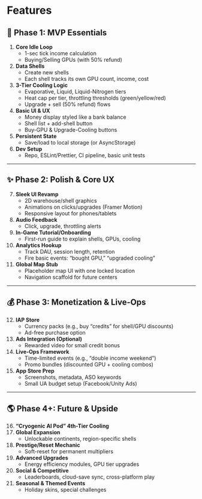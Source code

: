 # Features

## 🚀 Phase 1: MVP Essentials
1. **Core Idle Loop**
   - 1-sec tick income calculation  
   - Buying/Selling GPUs (with 50% refund)
2. **Data Shells**
   - Create new shells  
   - Each shell tracks its own GPU count, income, cost
3. **3-Tier Cooling Logic**
   - Evaporative, Liquid, Liquid-Nitrogen tiers  
   - Heat cap per tier, throttling thresholds (green/yellow/red)  
   - Upgrade + sell (50% refund) flows
4. **Basic UI & UX**
   - Money display styled like a bank balance  
   - Shell list + add-shell button  
   - Buy-GPU & Upgrade-Cooling buttons
5. **Persistent State**
   - Save/load to local storage (or AsyncStorage)
6. **Dev Setup**
   - Repo, ESLint/Prettier, CI pipeline, basic unit tests

---

## ✨ Phase 2: Polish & Core UX
7. **Sleek UI Revamp**
   - 2D warehouse/shell graphics  
   - Animations on clicks/upgrades (Framer Motion)  
   - Responsive layout for phones/tablets
8. **Audio Feedback**
   - Click, upgrade, throttling alerts
9. **In-Game Tutorial/Onboarding**
   - First-run guide to explain shells, GPUs, cooling
10. **Analytics Hookup**
    - Track DAU, session length, retention  
    - Fire basic events: “bought GPU,” “upgraded cooling”
11. **Global Map Stub**
    - Placeholder map UI with one locked location  
    - Navigation scaffold for future centers

---

## 💰 Phase 3: Monetization & Live-Ops
12. **IAP Store**
    - Currency packs (e.g., buy “credits” for shell/GPU discounts)  
    - Ad-free purchase option
13. **Ads Integration (Optional)**
    - Rewarded video for small credit bonus
14. **Live-Ops Framework**
    - Time-limited events (e.g., “double income weekend”)  
    - Promo bundles (discounted GPU + cooling combos)
15. **App Store Prep**
    - Screenshots, metadata, ASO keywords  
    - Small UA budget setup (Facebook/Unity Ads)

---

## 🌎 Phase 4+: Future & Upside
16. **“Cryogenic AI Pod” 4th-Tier Cooling**
17. **Global Expansion**
    - Unlockable continents, region-specific shells
18. **Prestige/Reset Mechanic**
    - Soft-reset for permanent multipliers
19. **Advanced Upgrades**
    - Energy efficiency modules, GPU tier upgrades
20. **Social & Competitive**
    - Leaderboards, cloud-save sync, cross-platform play
21. **Seasonal & Themed Events**
    - Holiday skins, special challenges
